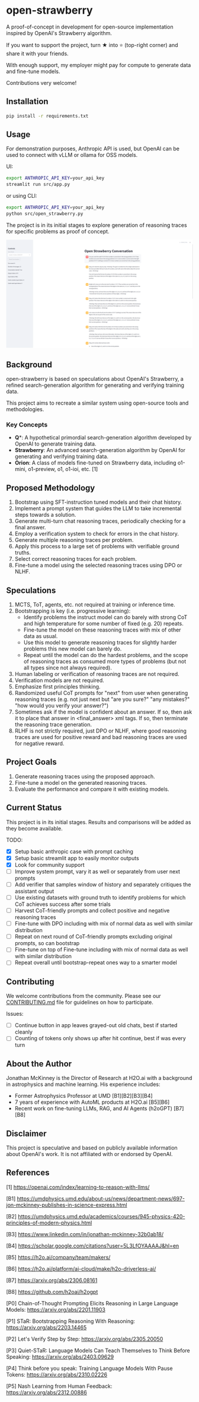 # open-strawberry

A proof-of-concept in development for open-source implementation inspired by OpenAI's Strawberry algorithm.

If you want to support the project, turn ★ into ⭐ (top-right corner) and share it with your friends.

With enough support, my employer might pay for compute to generate data and fine-tune models.

Contributions very welcome!

## Installation

```bash
pip install -r requirements.txt
```

## Usage

For demonstration purposes, Anthropic API is used, but OpenAI can be used to connect with vLLM or ollama for OSS models.

UI:
```bash
export ANTHROPIC_API_KEY=your_api_key
streamlit run src/app.py
```
or using CLI:
```bash
export ANTHROPIC_API_KEY=your_api_key
python src/open_strawberry.py
```

The project is in its initial stages to explore generation of reasoning traces for specific problems as proof of concept.

![img.png](img.png)

## Background

open-strawberry is based on speculations about OpenAI's Strawberry, a refined search-generation algorithm for generating and verifying training data.

This project aims to recreate a similar system using open-source tools and methodologies.

### Key Concepts

- **Q***: A hypothetical primordial search-generation algorithm developed by OpenAI to generate training data.
- **Strawberry**: An advanced search-generation algorithm by OpenAI for generating and verifying training data.
- **Orion**: A class of models fine-tuned on Strawberry data, including o1-mini, o1-preview, o1, o1-ioi, etc. [1]

## Proposed Methodology

1. Bootstrap using SFT-instruction tuned models and their chat history.
2. Implement a prompt system that guides the LLM to take incremental steps towards a solution.
3. Generate multi-turn chat reasoning traces, periodically checking for a final answer.
4. Employ a verification system to check for errors in the chat history.
5. Generate multiple reasoning traces per problem.
6. Apply this process to a large set of problems with verifiable ground truths.
7. Select correct reasoning traces for each problem.
8. Fine-tune a model using the selected reasoning traces using DPO or NLHF.

## Speculations

1. MCTS, ToT, agents, etc. not required at training or inference time.
2. Bootstrapping is key (i.e. progressive learning):
   * Identify problems the instruct model can do barely with strong CoT and high temperature for some number of fixed (e.g. 20) repeats.
   * Fine-tune the model on these reasoning traces with mix of other data as usual.
   * Use this model to generate reasoning traces for slightly harder problems this new model can barely do.
   * Repeat until the model can do the hardest problems, and the scope of reasoning traces as consumed more types of problems (but not all types since not always required).
3. Human labeling or verification of reasoning traces are not required.
4. Verification models are not required.
5. Emphasize first principles thinking.
6. Randomized useful CoT prompts for "next" from user when generating reasoning traces (e.g. not just next but "are you sure?" "any mistakes?" "how would you verify your answer?")
7. Sometimes ask if the model is confident about an answer.  If so, then ask it to place that answer in <final_answer> xml tags.  If so, then terminate the reasoning trace generation.
8. RLHF is not strictly required, just DPO or NLHF, where good reasoning traces are used for positive reward and bad reasoning traces are used for negative reward.

## Project Goals

1. Generate reasoning traces using the proposed approach.
2. Fine-tune a model on the generated reasoning traces.
3. Evaluate the performance and compare it with existing models.

## Current Status

This project is in its initial stages. Results and comparisons will be added as they become available.

TODO:
- [x] Setup basic anthropic case with prompt caching
- [x] Setup basic streamlit app to easily monitor outputs
- [x] Look for community support
- [ ] Improve system prompt, vary it as well or separately from user next prompts
- [ ] Add verifier that samples window of history and separately critiques the assistant output
- [ ] Use existing datasets with ground truth to identify problems for which CoT achieves success after some trials
- [ ] Harvest CoT-friendly prompts and collect positive and negative reasoning traces
- [ ] Fine-tune with DPO including with mix of normal data as well with similar distribution 
- [ ] Repeat on next round of CoT-friendly prompts excluding original prompts, so can bootstrap
- [ ] Fine-tune on top of Fine-tune including with mix of normal data as well with similar distribution
- [ ] Repeat overall until bootstrap-repeat ones way to a smarter model

## Contributing

We welcome contributions from the community. Please see our [CONTRIBUTING.md](CONTRIBUTING.md) file for guidelines on how to participate.

Issues:
- [ ] Continue button in app leaves grayed-out old chats, best if started cleanly
- [ ] Counting of tokens only shows up after hit continue, best if was every turn

## About the Author

Jonathan McKinney is the Director of Research at H2O.ai with a background in astrophysics and machine learning. His experience includes:

- Former Astrophysics Professor at UMD [B1][B2][B3][B4]
- 7 years of experience with AutoML products at H2O.ai [B5][B6]
- Recent work on fine-tuning LLMs, RAG, and AI Agents (h2oGPT) [B7][B8]

## Disclaimer

This project is speculative and based on publicly available information about OpenAI's work. It is not affiliated with or endorsed by OpenAI.

## References

[1] https://openai.com/index/learning-to-reason-with-llms/

[B1] https://umdphysics.umd.edu/about-us/news/department-news/697-jon-mckinney-publishes-in-science-express.html

[B2] https://umdphysics.umd.edu/academics/courses/945-physics-420-principles-of-modern-physics.html

[B3] https://www.linkedin.com/in/jonathan-mckinney-32b0ab18/

[B4] https://scholar.google.com/citations?user=5L3LfOYAAAAJ&hl=en

[B5] https://h2o.ai/company/team/makers/

[B6] https://h2o.ai/platform/ai-cloud/make/h2o-driverless-ai/

[B7] https://arxiv.org/abs/2306.08161

[B8] https://github.com/h2oai/h2ogpt

[P0] Chain-of-Thought Prompting Elicits Reasoning in Large Language Models: https://arxiv.org/abs/2201.11903

[P1] STaR: Bootstrapping Reasoning With Reasoning: https://arxiv.org/abs/2203.14465

[P2] Let's Verify Step by Step: https://arxiv.org/abs/2305.20050

[P3] Quiet-STaR: Language Models Can Teach Themselves to Think Before Speaking: https://arxiv.org/abs/2403.09629

[P4] Think before you speak: Training Language Models With Pause Tokens: https://arxiv.org/abs/2310.02226

[P5] Nash Learning from Human Feedback: https://arxiv.org/abs/2312.00886
